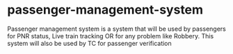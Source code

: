 # passenger-management-system
Passenger management system is a system that will be used by passengers for PNR status, Live train tracking OR for any problem like Robbery. This system will also be used by TC for passenger verification
